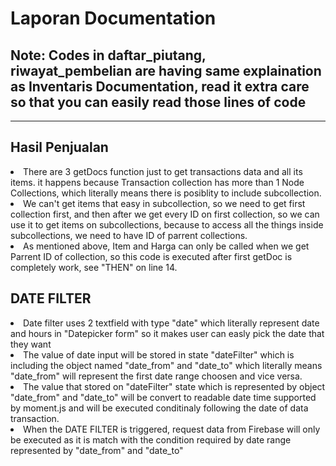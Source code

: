 <h1>Laporan Documentation</h1>
<h2>Note: Codes in daftar_piutang, riwayat_pembelian are having same explaination as Inventaris Documentation, read it extra care so that you can easily read those lines of code</h2>
<hr>

<h2> Hasil Penjualan </h2>
<li>There are 3 getDocs function just to get transactions data and all its items.
it happens because Transaction collection has more than 1 Node Collections, which literally means there is posiblity to include subcollection.
</li>
<li>We can't get items that easy in subcollection, so we need to get first collection first, and then after we get every ID on first collection, so we can use it to get items on subcollections, because to access all the things inside subcollections, we need to have
ID of parrent collections.</li>

<li>As mentioned above, Item and Harga can only be called when we get Parrent ID of collection, so this code is executed after first getDoc is completely work, see "THEN" on line 14.</li>



<h2>DATE FILTER</h2>
<li>Date filter uses 2 textfield with type "date" which literally represent date and hours in "Datepicker form" so
it makes user can easly pick the date that they want</li>
<li>The value of date input will be stored in state "dateFilter" which is including the object named "date_from" and "date_to" which literally means
"date_from" will represent the first date range choosen and vice versa.</li>
<li>The value that stored on "dateFilter" state which is represented by object "date_from" and "date_to" will be convert to readable date time supported by
moment.js and will be executed conditinaly following the date of data transaction.</li>
<li>When the DATE FILTER is triggered, request data from Firebase will only be executed as it is match with the condition required by date range represented by "date_from" and "date_to"</li>

